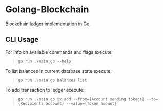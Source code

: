 # Golang-Blockchain
Blockchain ledger implementation in Go.

## CLI Usage

For info on available commands and flags execute:

> `go run .\main.go --help`

To list balances in current database state execute:
   
> `go run .\main.go balances list`

To add transaction to ledger execute:
> `go run .\main.go tx add --from={Account sending tokens} --to={Recipients account} --value={Token amount}`

<!--Hidden Notes:
    * Event-based architecture: production, consumtion, reaction to events (eg. transaction is event, update state is reaction)
    * Reward: for every specific time interval like every week, creator of blockchain gets rewarded a specific amount of tokens like 100.
              Balance verification is skipped for reward transactions.
      |-> The balance of the Account who mined a block increases out of the blue as a subject of total tokens supply inflation affecting the whole chain.
    * Blockchain is a database. The token supply, initial user balances, and global blockchain settings are defined in a Genesis file. The Genesis balances indicate what the 
       original blockchain state was and are never updated afterwards. The database state changes are called Transactions (TX).
    * Decentralized: every user has a copy of the blockchain on their disk, so one user can't change the entire blockchain.
    * Batch processing: is the running of "jobs that can run without end user interaction, or can be scheduled to run as resources permit."
      |-> Batching is a common strategy when working with SQL/NoSQL/Other database systems. The batch strategy consist of “handling multiple items at once”. 
          The solution is to   encapsulate transactions to linked “chunks”, “blocks”.
    * Hashing:
         The ParentHash is being used as a reliable “checkpoint,” representing and referencing the previously hashed database content.
         ParentHash improves performance; Only new data + reference to previous state needs to be hashed to achieve immutability.
         E.g., If you attempt to modify a TX value in Block 0, it will result in a new unique Block 0 hash. Hash of Block 1, based on the parent
         Block 0 reference, would therefore immediately change as well. The cascade effect would affect all the blocks, making the malicious
         attacker database invalid - different from the rest of the honest database stakeholders.
         The attacker database would be, therefore, excluded from participating in the network.
    * The time being used for block timestamps is Unix time:
         Unix returns t as a Unix time, the number of seconds elapsed since January 1, 1970 UTC. The result doesn't depend on the location associated with t. Unix-like
         operating systems often record time as a 32bit count of seconds, but since this method returns a 64bit value it is valid for billions of years into the past or future.

-->
